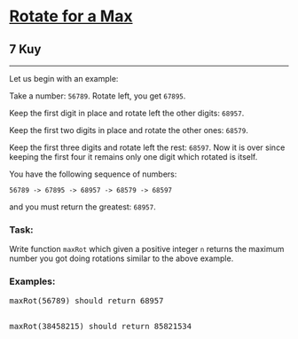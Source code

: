 <h1><a href="https://www.codewars.com/kata/56a4872cbb65f3a610000026">Rotate for a Max</a></h1>
<h2>7 Kuy</h2>
<hr>
<p>Let us begin with an example:</p>
<p>Take a number: <code>56789</code>. Rotate left, you get <code>67895</code>.</p>
<p>Keep the first digit in place and rotate left the other digits: <code>68957</code>.</p>
<p>Keep the first two digits in place and rotate the other ones: <code>68579</code>.</p>
<p>Keep the first three digits and rotate left the rest: <code>68597</code>. 
Now it is over since keeping the first four it remains only one digit which rotated is itself.</p>
<p>You have the following sequence of numbers:</p>
<p><code>56789 -> 67895 -> 68957 -> 68579 -> 68597</code></p>
<p>and you must return the greatest: <code>68957</code>.</p>
<h3>Task:</h3>
<p>Write function <code>maxRot</code> which given a positive integer <code>n</code> 
returns the maximum number you got doing rotations similar to the above example.</p>
<h3>Examples:</h3>
<pre>
maxRot(56789) should return 68957

maxRot(38458215) should return 85821534
</pre>